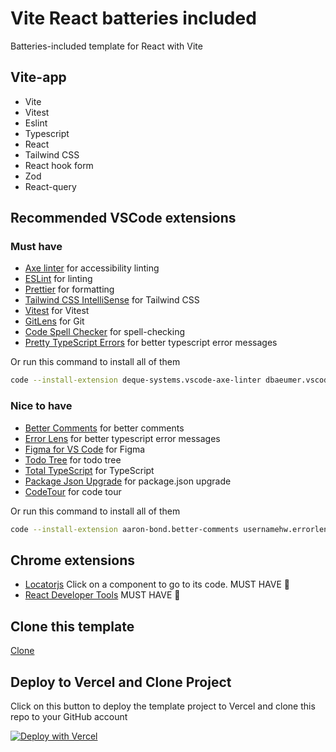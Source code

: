 # Vite React batteries included

Batteries-included template for React with Vite

## Vite-app

- Vite
- Vitest
- Eslint
- Typescript
- React
- Tailwind CSS
- React hook form
- Zod
- React-query

## Recommended VSCode extensions

### Must have

- [Axe linter](https://marketplace.visualstudio.com/items?itemName=deque-systems.vscode-axe-linter) for accessibility linting
- [ESLint](https://marketplace.visualstudio.com/items?itemName=dbaeumer.vscode-eslint) for linting
- [Prettier](https://marketplace.visualstudio.com/items?itemName=esbenp.prettier-vscode) for formatting
- [Tailwind CSS IntelliSense](https://marketplace.visualstudio.com/items?itemName=bradlc.vscode-tailwindcss) for Tailwind CSS
- [Vitest](https://marketplace.visualstudio.com/items?itemName=antfu.vitest) for Vitest
- [GitLens](https://marketplace.visualstudio.com/items?itemName=eamodio.gitlens) for Git
- [Code Spell Checker](https://marketplace.visualstudio.com/items?itemName=streetsidesoftware.code-spell-checker) for spell-checking
- [Pretty TypeScript Errors](https://marketplace.visualstudio.com/items?itemName=balazsgrill.pretty-typescript-errors) for better typescript error messages

Or run this command to install all of them

```bash
code --install-extension deque-systems.vscode-axe-linter dbaeumer.vscode-eslint esbenp.prettier-vscode bradlc.vscode-tailwindcss antfu.vitest eamodio.gitlens streetsidesoftware.code-spell-checker balazsgrill.pretty-typescript-errors
```

### Nice to have

- [Better Comments](https://marketplace.visualstudio.com/items?itemName=aaron-bond.better-comments) for better comments
- [Error Lens](https://marketplace.visualstudio.com/items?itemName=usernamehw.errorlens) for better typescript error messages
- [Figma for VS Code](https://marketplace.visualstudio.com/items?itemName=iceworks-team.iceworks-studio) for Figma
- [Todo Tree](https://marketplace.visualstudio.com/items?itemName=Gruntfuggly.todo-tree) for todo tree
- [Total TypeScript](https://marketplace.visualstudio.com/items?itemName=mattpocock.ts-error-translator) for TypeScript
- [Package Json Upgrade](https://marketplace.visualstudio.com/items?itemName=ms-vscode.package-json-upgrade) for package.json upgrade
- [CodeTour](https://marketplace.visualstudio.com/items?itemName=vsls-contrib.codetour) for code tour

Or run this command to install all of them

```bash
code --install-extension aaron-bond.better-comments usernamehw.errorlens iceworks-team.iceworks-studio Gruntfuggly.todo-tree mattpocock.ts-error-translator ms-vscode.package-json-upgrade vsls-contrib.codetour
```

## Chrome extensions

- [Locatorjs](https://chromewebstore.google.com/detail/locatorjs/npbfdllefekhdplbkdigpncggmojpefi?pli=1) Click on a component to go to its code. MUST HAVE 🤯
- [React Developer Tools](https://chrome.google.com/webstore/detail/react-developer-tools/fmkadmapgofadopljbjfkapdkoienihi) MUST HAVE 🤯

## Clone this template

[Clone](https://github.com/nhducit/vite-react-batteries-included/generate)

## Deploy to Vercel and Clone Project

Click on this button to deploy the template project to Vercel and clone this repo to your GitHub account

[![Deploy with Vercel](https://vercel.com/button)](https://vercel.com/new/clone?repository-url=https%3A%2F%2Fgithub.com%2Fnhducit%2Fvite-react-batteries-included)
